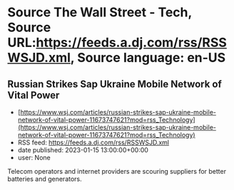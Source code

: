 # Source The Wall Street - Tech, Source URL:https://feeds.a.dj.com/rss/RSSWSJD.xml, Source language: en-US

## Russian Strikes Sap Ukraine Mobile Network of Vital Power
 - [https://www.wsj.com/articles/russian-strikes-sap-ukraine-mobile-network-of-vital-power-11673747621?mod=rss_Technology](https://www.wsj.com/articles/russian-strikes-sap-ukraine-mobile-network-of-vital-power-11673747621?mod=rss_Technology)
 - RSS feed: https://feeds.a.dj.com/rss/RSSWSJD.xml
 - date published: 2023-01-15 13:00:00+00:00
 - user: None

Telecom operators and internet providers are scouring suppliers for better batteries and generators.

